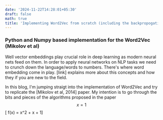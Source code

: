 ```yaml
---
date: '2024-11-22T14:28:01+05:30'
draft: false
math: true
title: 'Implementing Word2Vec from scratch (including the backpropogation)'
---
```

### Python and Numpy based implementation for the Word2Vec (Mikolov et al)
Well vector embeddings play crucial role in deep learning as modern neural nets feed on them. In order to apply neural networks on NLP tasks we need to crunch down the language/words to numbers. There's where word embedding come in play. [link] explains more about this concepts and how they if you are new to the field.

In this blog, I'm jumping straigt into the implementation of Word2Vec and try to replicate the [Mikolov et al, 2014] paper. My intention is to go through the bits and pieces of the algorithms proposed in the paper
$$ x=1 $$
\[
f(x) = x^2 + x + 1\]
